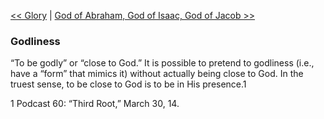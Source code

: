 [<< Glory](Glory)  |  [God of Abraham, God of Isaac, God of Jacob >>](God%20of%20Abraham,%20God%20of%20Isaac,%20God%20of%20Jacob)

### Godliness
“To be godly” or “close to God.” It is possible to pretend to godliness (i.e., have a “form” that mimics it) without actually being close to God. In the truest sense, to be close to God is to be in His presence.1



1 Podcast 60: “Third Root,” March 30, 14.